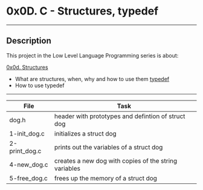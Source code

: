 # 0x0D. C - Structures, typedef
---
## Description

This project in the Low Level Language Programming series is about:

[0x0d. Structures](https://docs.google.com/presentation/d/1wy6-h7ox6qUUabC50A6PD5uLiKHasmiOYDk3DwZPfGs/edit#slide=id.g13db114aac_0_240)
* What are structures, when, why and how to use them
[typedef](https://docs.google.com/presentation/d/1KNVX4ThB6RGEOFvwMMrHsJzC3EO3G3BaES68szWy9_E/edit#slide=id.g13db114aac_0_277)
* How to use typedef

---
File|Task
---|---
dog.h | header with prototypes and defintion of struct dog
1-init_dog.c | initializes a struct dog
2-print_dog.c | prints out the variables of a struct dog
4-new_dog.c | creates a new dog with copies of the string variables
5-free_dog.c | frees up the memory of a struct dog

